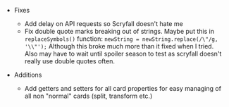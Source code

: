 * Fixes
	* Add delay on API requests so Scryfall doesn't hate me
	* Fix double quote marks breaking out of strings. Maybe put this in `replaceSymbols()` function: `newString = newString.replace(/\"/g, '\\"');` Although this broke much more than it fixed when I tried. Also may have to wait until spoiler season to test as scryfall doesn't really use double quotes often.


* Additions
	* Add getters and setters for all card properties for easy managing of all non "normal" cards (split, transform etc.)
